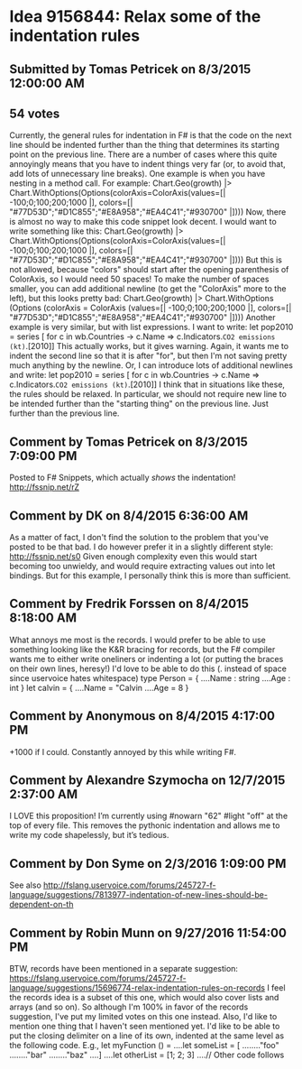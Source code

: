 # Idea 9156844: Relax some of the indentation rules

## Submitted by Tomas Petricek on 8/3/2015 12:00:00 AM

## 54 votes

Currently, the general rules for indentation in F# is that the code on the next line should be indented further than the thing that determines its starting point on the previous line.
There are a number of cases where this quite annoyingly means that you have to indent things very far (or, to avoid that, add lots of unnecessary line breaks). One example is when you have nesting in a method call. For example:
Chart.Geo(growth)
|> Chart.WithOptions(Options(colorAxis=ColorAxis(values=[| -100;0;100;200;1000 |], colors=[| "#77D53D";"#D1C855";"#E8A958";"#EA4C41";"#930700" |])))
Now, there is almost no way to make this code snippet look decent. I would want to write something like this:
Chart.Geo(growth)
|> Chart.WithOptions(Options(colorAxis=ColorAxis(values=[| -100;0;100;200;1000 |],
colors=[| "#77D53D";"#D1C855";"#E8A958";"#EA4C41";"#930700" |])))
But this is not allowed, because "colors" should start after the opening parenthesis of ColorAxis, so I would need 50 spaces! To make the number of spaces smaller, you can add additional newline (to get the "ColorAxis" more to the left), but this looks pretty bad:
Chart.Geo(growth)
|> Chart.WithOptions
(Options
(colorAxis =
ColorAxis
(values=[| -100;0;100;200;1000 |],
colors=[| "#77D53D";"#D1C855";"#E8A958";"#EA4C41";"#930700" |])))
Another example is very similar, but with list expressions. I want to write:
let pop2010 = series [ for c in wb.Countries ->
c.Name => c.Indicators.``CO2 emissions (kt)``.[2010]]
This actually works, but it gives warning. Again, it wants me to indent the second line so that it is after "for", but then I'm not saving pretty much anything by the newline. Or, I can introduce lots of additional newlines and write:
let pop2010 =
series
[ for c in wb.Countries ->
c.Name => c.Indicators.``CO2 emissions (kt)``.[2010]]
I think that in situations like these, the rules should be relaxed. In particular, we should not require new line to be intended further than the "starting thing" on the previous line. Just further than the previous line.


## Comment by Tomas Petricek on 8/3/2015 7:09:00 PM

Posted to F# Snippets, which actually *shows* the indentation! http://fssnip.net/rZ

## Comment by DK on 8/4/2015 6:36:00 AM

As a matter of fact, I don't find the solution to the problem that you've posted to be that bad. I do however prefer it in a slightly different style: http://fssnip.net/s0
Given enough complexity even this would start becoming too unwieldy, and would require extracting values out into let bindings. But for this example, I personally think this is more than sufficient.

## Comment by Fredrik Forssen on 8/4/2015 8:18:00 AM

What annoys me most is the records. I would prefer to be able to use something looking like the K&R bracing for records, but the F# compiler wants me to either write oneliners or indenting a lot (or putting the braces on their own lines, heresy!)
I'd love to be able to do this (. instead of space since uservoice hates whitespace)
type Person = {
....Name : string
....Age : int
}
let calvin = {
....Name = "Calvin
....Age = 8
}

## Comment by Anonymous on 8/4/2015 4:17:00 PM

+1000 if I could. Constantly annoyed by this while writing F#.

## Comment by Alexandre Szymocha on 12/7/2015 2:37:00 AM

I LOVE this proposition!
I’m currently using
#nowarn "62"
#light "off"
at the top of every file. This removes the pythonic indentation and allows me to write my code shapelessly, but it’s tedious.

## Comment by Don Syme on 2/3/2016 1:09:00 PM

See also http://fslang.uservoice.com/forums/245727-f-language/suggestions/7813977-indentation-of-new-lines-should-be-dependent-on-th

## Comment by Robin Munn on 9/27/2016 11:54:00 PM

BTW, records have been mentioned in a separate suggestion: https://fslang.uservoice.com/forums/245727-f-language/suggestions/15696774-relax-indentation-rules-on-records
I feel the records idea is a subset of this one, which would also cover lists and arrays (and so on). So although I'm 100% in favor of the records suggestion, I've put my limited votes on this one instead.
Also, I'd like to mention one thing that I haven't seen mentioned yet. I'd like to be able to put the closing delimiter on a line of its own, indented at the same level as the following code. E.g.,
let myFunction () =
....let someList = [
........"foo"
........"bar"
........"baz"
....]
....let otherList = [1; 2; 3]
....// Other code follows
